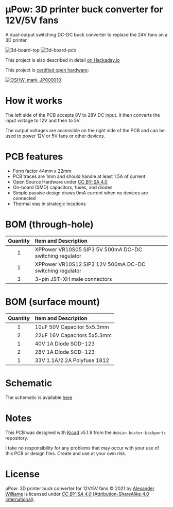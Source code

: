 # μPow: 3D printer buck converter for 12V/5V fans

A dual-output switching DC-DC buck converter to replace the 24V fans on a 3D printer.

![3d-board-top](https://user-images.githubusercontent.com/153401/128290882-a67b1865-129f-48a1-b85f-4ca187384cda.png)
![3d-board-pcb](https://user-images.githubusercontent.com/153401/128291809-89f22b01-c862-4819-b162-b3a2a67d089a.png)

This project is also described in detail [on Hackaday.io](https://hackaday.io/project/179566-pow-3d-printer-buck-converter-for-12v5v-fans)

This project is [certified open hardware](https://certification.oshwa.org/jp000010.html):

[![OSHW_mark_JP000010](https://user-images.githubusercontent.com/153401/129276256-2371ccca-7161-45c1-a8f6-f861aa9da215.png)](https://certification.oshwa.org/jp000010.html)

# How it works

The left side of the PCB accepts 8V to 28V DC input. It then converts the input voltage to 12V and then to 5V.

The output voltages are accessible on the right side of the PCB and can be used to power 12V or 5V fans or other devices.

# PCB features

  * Form factor 44mm x 22mm
  * PCB traces are 1mm and should handle at least 1.5A of current
  * Open Source Hardware under [CC BY-SA 4.0](#License)
  * On-board (SMD) capacitors, fuses, and diodes
  * Simple passive design draws 0mA current when no devices are connected
  * Thermal vias in strategic locations

# BOM (through-hole)

| Quantity | Item and Description |
| :----: | :---- |
| 1 | XPPower VR10S05 SIP3 5V 500mA DC-DC switching regulator |
| 1 | XPPower VR10S12 SIP3 12V 500mA DC-DC switching regulator |
| 3 | 3-pin JST-XH male connectors |

# BOM (surface mount)

| Quantity | Item and Description |
| :----: | :---- |
| 1 | 10uF 50V Capacitor 5x5.3mm |
| 2 | 22uF 16V Capacitors 5x5.3mm |
| 1 | 40V 1A Diode SOD-123 |
| 2 | 28V 1A Diode SOD-123 |
| 1 | 33V 1.1A/2.2A Polyfuse 1812 |

# Schematic

The schematic is available [here](schematic-v1.pdf)

# Notes

This PCB was designed with [Kicad](https://kicad.org/) v5.1.9 from the `debian buster-backports` repository.

I take no responsibility for any problems that may occur with your use of this PCB or design files. Create and use at your own risk.

# License

μPow: 3D printer buck converter for 12V/5V fans © 2021 by [Alexander Williams](https://a1w.ca/) is licensed under [_CC BY-SA 4.0_ (Attribution-ShareAlike 4.0 International)](https://creativecommons.org/licenses/by-sa/4.0/).
